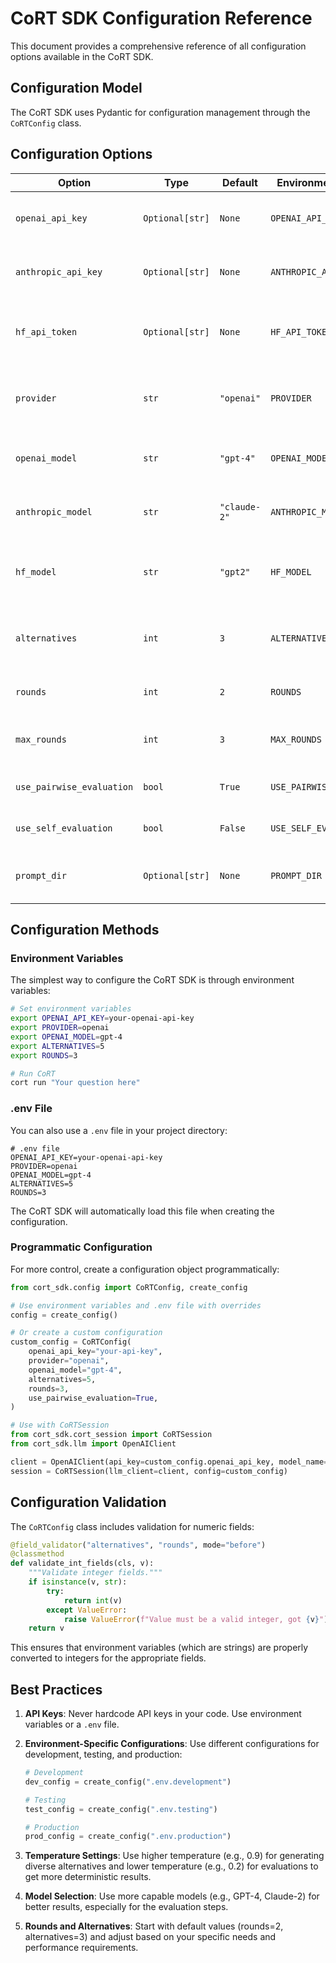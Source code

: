 # CoRT SDK Configuration Reference

This document provides a comprehensive reference of all configuration options available in the CoRT SDK.

## Configuration Model

The CoRT SDK uses Pydantic for configuration management through the `CoRTConfig` class.

## Configuration Options

| Option | Type | Default | Environment Variable | Description |
|--------|------|---------|---------------------|-------------|
| `openai_api_key` | `Optional[str]` | `None` | `OPENAI_API_KEY` | OpenAI API key for using OpenAI models |
| `anthropic_api_key` | `Optional[str]` | `None` | `ANTHROPIC_API_KEY` | Anthropic API key for using Claude models |
| `hf_api_token` | `Optional[str]` | `None` | `HF_API_TOKEN` | HuggingFace API token for using HuggingFace models |
| `provider` | `str` | `"openai"` | `PROVIDER` | Default LLM provider to use (openai, anthropic, hf) |
| `openai_model` | `str` | `"gpt-4"` | `OPENAI_MODEL` | Default model name for OpenAI provider |
| `anthropic_model` | `str` | `"claude-2"` | `ANTHROPIC_MODEL` | Default model name for Anthropic provider |
| `hf_model` | `str` | `"gpt2"` | `HF_MODEL` | Default model name for HuggingFace provider |
| `alternatives` | `int` | `3` | `ALTERNATIVES` | Number of alternative answers to generate per round |
| `rounds` | `int` | `2` | `ROUNDS` | Number of refinement rounds |
| `max_rounds` | `int` | `3` | `MAX_ROUNDS` | Maximum number of refinement rounds |
| `use_pairwise_evaluation` | `bool` | `True` | `USE_PAIRWISE_EVALUATION` | Whether to use pairwise evaluation |
| `use_self_evaluation` | `bool` | `False` | `USE_SELF_EVALUATION` | Whether to use self-evaluation |
| `prompt_dir` | `Optional[str]` | `None` | `PROMPT_DIR` | Directory for custom prompt templates |

## Configuration Methods

### Environment Variables

The simplest way to configure the CoRT SDK is through environment variables:

```bash
# Set environment variables
export OPENAI_API_KEY=your-openai-api-key
export PROVIDER=openai
export OPENAI_MODEL=gpt-4
export ALTERNATIVES=5
export ROUNDS=3

# Run CoRT
cort run "Your question here"
```

### .env File

You can also use a `.env` file in your project directory:

```
# .env file
OPENAI_API_KEY=your-openai-api-key
PROVIDER=openai
OPENAI_MODEL=gpt-4
ALTERNATIVES=5
ROUNDS=3
```

The CoRT SDK will automatically load this file when creating the configuration.

### Programmatic Configuration

For more control, create a configuration object programmatically:

```python
from cort_sdk.config import CoRTConfig, create_config

# Use environment variables and .env file with overrides
config = create_config()

# Or create a custom configuration
custom_config = CoRTConfig(
    openai_api_key="your-api-key",
    provider="openai",
    openai_model="gpt-4",
    alternatives=5,
    rounds=3,
    use_pairwise_evaluation=True,
)

# Use with CoRTSession
from cort_sdk.cort_session import CoRTSession
from cort_sdk.llm import OpenAIClient

client = OpenAIClient(api_key=custom_config.openai_api_key, model_name=custom_config.openai_model)
session = CoRTSession(llm_client=client, config=custom_config)
```

## Configuration Validation

The `CoRTConfig` class includes validation for numeric fields:

```python
@field_validator("alternatives", "rounds", mode="before")
@classmethod
def validate_int_fields(cls, v):
    """Validate integer fields."""
    if isinstance(v, str):
        try:
            return int(v)
        except ValueError:
            raise ValueError(f"Value must be a valid integer, got {v}")
    return v
```

This ensures that environment variables (which are strings) are properly converted to integers for the appropriate fields.

## Best Practices

1. **API Keys**: Never hardcode API keys in your code. Use environment variables or a `.env` file.

2. **Environment-Specific Configurations**: Use different configurations for development, testing, and production:

   ```python
   # Development
   dev_config = create_config(".env.development")
   
   # Testing
   test_config = create_config(".env.testing")
   
   # Production
   prod_config = create_config(".env.production")
   ```

3. **Temperature Settings**: Use higher temperature (e.g., 0.9) for generating diverse alternatives and lower temperature (e.g., 0.2) for evaluations to get more deterministic results.

4. **Model Selection**: Use more capable models (e.g., GPT-4, Claude-2) for better results, especially for the evaluation steps.

5. **Rounds and Alternatives**: Start with default values (rounds=2, alternatives=3) and adjust based on your specific needs and performance requirements.
